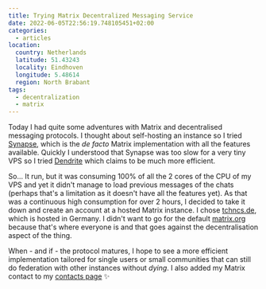 ```yaml
---
title: Trying Matrix Decentralized Messaging Service
date: 2022-06-05T22:56:19.748105451+02:00
categories:
  - articles
location:
  country: Netherlands
  latitude: 51.43243
  locality: Eindhoven
  longitude: 5.48614
  region: North Brabant
tags:
  - decentralization
  - matrix
---
```


Today I had quite some adventures with Matrix and decentralised messaging protocols. I thought about self-hosting an instance so I tried [Synapse](https://github.com/matrix-org/synapse), which is the _de facto_ Matrix implementation with all the features available. Quickly I understood that Synapse was too slow for a very tiny VPS so I tried [Dendrite](https://github.com/matrix-org/dendrite) which claims to be much more efficient.

So... It run, but it was consuming 100% of all the 2 cores of the CPU of my VPS and yet it didn't manage to load previous messages of the chats (perhaps that's a limitation as it doesn't have all the features yet). As that was a continuous high consumption for over 2 hours, I decided to take it down and create an account at a hosted Matrix instance. I chose [tchncs.de](https://tchncs.de/), which is hosted in Germany. I didn't want to go for the default [matrix.org](https://matrix.org) because that's where everyone is and that goes against the decentralisation aspect of the thing.

When - and if - the protocol matures, I hope to see a more efficient implementation tailored for single users or small communities that can still do federation with other instances without _dying_. I also added my Matrix contact to my [contacts page](/contact) ✨
